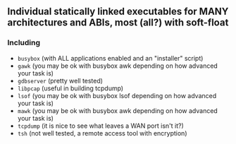 ## Individual statically linked executables for MANY architectures and ABIs, most (all?) with soft-float

### Including

* `busybox` (with ALL applications enabled and an "installer" script)
* `gawk` (you may be ok with busybox awk depending on how advanced your task is)
* `gdbserver` (pretty well tested)
* `libpcap` (useful in building tcpdump)
* `lsof` (you may be ok with busybox lsof depending on how advanced your task is)
* `mawk` (you may be ok with busybox awk depending on how advanced your task is)
* `tcpdump` (it is nice to see what leaves a WAN port isn't it?)
* `tsh` (not well tested, a remote access tool with encryption)
